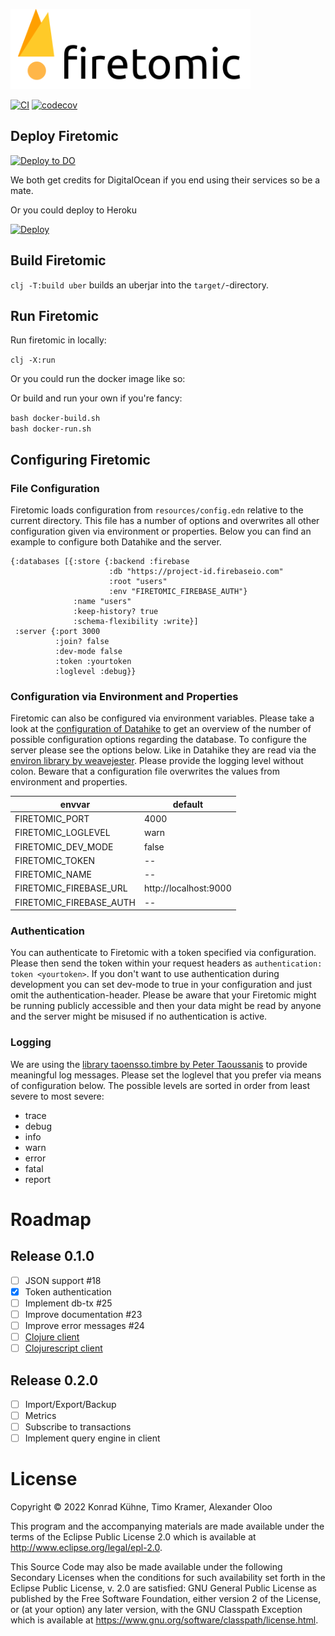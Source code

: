<p align="left">
    <img alt="Firetomic" src="./resources/wordmark-dark.svg" height="128em">
</p>

[![CI](https://github.com/alekcz/firetomic/actions/workflows/main.yml/badge.svg)](https://github.com/alekcz/firetomic/actions/workflows/main.yml) [![codecov](https://codecov.io/gh/alekcz/firetomic/branch/main/graph/badge.svg?token=UkLQlpnfbp)](https://codecov.io/gh/alekcz/firetomic)   

## Deploy Firetomic

[![Deploy to DO](https://www.deploytodo.com/do-btn-blue.svg)](https://cloud.digitalocean.com/apps/new?repo=https://github.com/alekcz/firetomic/tree/main&refcode=a0cfd79e40a2)  

We both get credits for DigitalOcean if you end using their services so be a mate.   

Or you could deploy to Heroku  

[![Deploy](https://www.herokucdn.com/deploy/button.svg)](https://heroku.com/deploy?template=https://github.com/alekcz/firetomic/tree/main)

## Build Firetomic

`clj -T:build uber` builds an uberjar into the `target/`-directory.

## Run Firetomic

Run firetomic in locally:

`clj -X:run`

Or you could run the docker image like so:


Or build and run your own if you're fancy:

`bash docker-build.sh`  
`bash docker-run.sh`  

## Configuring Firetomic
### File Configuration

Firetomic loads configuration from `resources/config.edn` relative to the
current directory. This file has a number of options and overwrites all other
configuration given via environment or properties. Below you can find an example
to configure both Datahike and the server.
```
{:databases [{:store {:backend :firebase 
                      :db "https://project-id.firebaseio.com" 
                      :root "users"
                      :env "FIRETOMIC_FIREBASE_AUTH"}
              :name "users"
              :keep-history? true
              :schema-flexibility :write}]
 :server {:port 3000
          :join? false
          :dev-mode false
          :token :yourtoken
          :loglevel :debug}}
```

### Configuration via Environment and Properties

Firetomic can also be configured via environment variables. 
Please take a look at the [configuration of Datahike](https://github.com/replikativ/datahike/blob/development/doc/config.md) to get an
overview of the number of possible configuration options regarding the database.
To configure the server please see the options below. Like in Datahike they are
read via the [environ library by weavejester](https://github.com/weavejester/environ).
Please provide the logging level without colon. Beware that a configuration file
overwrites the values from environment and properties.

envvar                    | default
--------------------------|-------------
FIRETOMIC_PORT            | 4000
FIRETOMIC_LOGLEVEL        | warn
FIRETOMIC_DEV_MODE        | false
FIRETOMIC_TOKEN           | --
FIRETOMIC_NAME            | --
FIRETOMIC_FIREBASE_URL    | http://localhost:9000
FIRETOMIC_FIREBASE_AUTH   | --


### Authentication

You can authenticate to Firetomic with a token specified via configuration. Please
then send the token within your request headers as `authentication: token <yourtoken>`.
If you don't want to use authentication during development you can set dev-mode to true
in your configuration and just omit the authentication-header. Please be aware that your
Firetomic might be running publicly accessible and then your data might be read
by anyone and the server might be misused if no authentication is active.

### Logging

We are using the [library taoensso.timbre by Peter Taoussanis](https://github.com/ptaoussanis/timbre/) to provide
meaningful log messages. Please set the loglevel that you prefer via means
of configuration below. The possible levels are sorted in order from least
severe to most severe:
- trace
- debug
- info
- warn
- error
- fatal
- report

# Roadmap

## Release 0.1.0
- [ ] JSON support #18
- [x] Token authentication
- [ ] Implement db-tx #25
- [ ] Improve documentation #23
- [ ] Improve error messages #24
- [ ] [Clojure client](https://github.com/replikativ/datahike-client/)
- [ ] [Clojurescript client](https://github.com/replikativ/datahike-client/)

## Release 0.2.0
- [ ] Import/Export/Backup
- [ ] Metrics
- [ ] Subscribe to transactions
- [ ] Implement query engine in client

# License

Copyright © 2022 Konrad Kühne, Timo Kramer, Alexander Oloo

This program and the accompanying materials are made available under the
terms of the Eclipse Public License 2.0 which is available at
http://www.eclipse.org/legal/epl-2.0.

This Source Code may also be made available under the following Secondary
Licenses when the conditions for such availability set forth in the Eclipse
Public License, v. 2.0 are satisfied: GNU General Public License as published by
the Free Software Foundation, either version 2 of the License, or (at your
option) any later version, with the GNU Classpath Exception which is available
at https://www.gnu.org/software/classpath/license.html.
